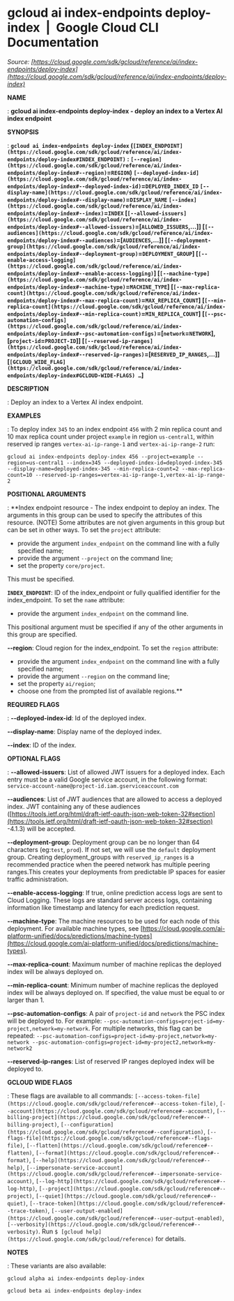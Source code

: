 # gcloud ai index-endpoints deploy-index  |  Google Cloud CLI Documentation

*Source: [https://cloud.google.com/sdk/gcloud/reference/ai/index-endpoints/deploy-index](https://cloud.google.com/sdk/gcloud/reference/ai/index-endpoints/deploy-index)*

**NAME**

: **gcloud ai index-endpoints deploy-index - deploy an index to a Vertex AI index endpoint**

**SYNOPSIS**

: **`gcloud ai index-endpoints deploy-index` (`[INDEX_ENDPOINT](https://cloud.google.com/sdk/gcloud/reference/ai/index-endpoints/deploy-index#INDEX_ENDPOINT)` : `[--region](https://cloud.google.com/sdk/gcloud/reference/ai/index-endpoints/deploy-index#--region)`=`REGION`) `[--deployed-index-id](https://cloud.google.com/sdk/gcloud/reference/ai/index-endpoints/deploy-index#--deployed-index-id)`=`DEPLOYED_INDEX_ID` `[--display-name](https://cloud.google.com/sdk/gcloud/reference/ai/index-endpoints/deploy-index#--display-name)`=`DISPLAY_NAME` `[--index](https://cloud.google.com/sdk/gcloud/reference/ai/index-endpoints/deploy-index#--index)`=`INDEX` [`[--allowed-issuers](https://cloud.google.com/sdk/gcloud/reference/ai/index-endpoints/deploy-index#--allowed-issuers)`=[`ALLOWED_ISSUERS`,…]] [`[--audiences](https://cloud.google.com/sdk/gcloud/reference/ai/index-endpoints/deploy-index#--audiences)`=[`AUDIENCES`,…]] [`[--deployment-group](https://cloud.google.com/sdk/gcloud/reference/ai/index-endpoints/deploy-index#--deployment-group)`=`DEPLOYMENT_GROUP`] [`[--enable-access-logging](https://cloud.google.com/sdk/gcloud/reference/ai/index-endpoints/deploy-index#--enable-access-logging)`] [`[--machine-type](https://cloud.google.com/sdk/gcloud/reference/ai/index-endpoints/deploy-index#--machine-type)`=`MACHINE_TYPE`] [`[--max-replica-count](https://cloud.google.com/sdk/gcloud/reference/ai/index-endpoints/deploy-index#--max-replica-count)`=`MAX_REPLICA_COUNT`] [`[--min-replica-count](https://cloud.google.com/sdk/gcloud/reference/ai/index-endpoints/deploy-index#--min-replica-count)`=`MIN_REPLICA_COUNT`] [`[--psc-automation-configs](https://cloud.google.com/sdk/gcloud/reference/ai/index-endpoints/deploy-index#--psc-automation-configs)`=[`network`=`NETWORK`],[`project-id`=`PROJECT-ID`]] [`[--reserved-ip-ranges](https://cloud.google.com/sdk/gcloud/reference/ai/index-endpoints/deploy-index#--reserved-ip-ranges)`=[`RESERVED_IP_RANGES`,…]] [`[GCLOUD_WIDE_FLAG](https://cloud.google.com/sdk/gcloud/reference/ai/index-endpoints/deploy-index#GCLOUD-WIDE-FLAGS) …`]**

**DESCRIPTION**

: Deploy an index to a Vertex AI index endpoint.

**EXAMPLES**

: To deploy index ``345`` to an index endpoint
``456`` with 2 min replica count and 10 max
replica count under project ``example`` in
region ``us-central1``, within reserved ip
ranges ``vertex-ai-ip-range-1`` and
``vertex-ai-ip-range-2`` run:

```
gcloud ai index-endpoints deploy-index 456 --project=example --region=us-central1 --index=345 --deployed-index-id=deployed-index-345 --display-name=deployed-index-345 --min-replica-count=2 --max-replica-count=10 --reserved-ip-ranges=vertex-ai-ip-range-1,vertex-ai-ip-range-2
```

**POSITIONAL ARGUMENTS**

: **Index endpoint resource - The index endpoint to deploy an index. The arguments
in this group can be used to specify the attributes of this resource. (NOTE)
Some attributes are not given arguments in this group but can be set in other
ways.
To set the `project` attribute:

- provide the argument `index_endpoint` on the command line with a
fully specified name;
- provide the argument `--project` on the command line;
- set the property `core/project`.

This must be specified.

**`INDEX_ENDPOINT`**:
ID of the index_endpoint or fully qualified identifier for the index_endpoint.
To set the `name` attribute:

- provide the argument `index_endpoint` on the command line.

This positional argument must be specified if any of the other arguments in this
group are specified.

**--region**:
Cloud region for the index_endpoint.
To set the `region` attribute:

- provide the argument `index_endpoint` on the command line with a
fully specified name;
- provide the argument `--region` on the command line;
- set the property `ai/region`;
- choose one from the prompted list of available regions.**

**REQUIRED FLAGS**

: **--deployed-index-id**:
Id of the deployed index.

**--display-name**:
Display name of the deployed index.

**--index**:
ID of the index.

**OPTIONAL FLAGS**

: **--allowed-issuers**:
List of allowed JWT issuers for a deployed index.
Each entry must be a valid Google service account, in the following format:
`service-account-name@project-id.iam.gserviceaccount.com`

**--audiences**:
List of JWT audiences that are allowed to access a deployed index.
JWT containing any of these audiences ([https://tools.ietf.org/html/draft-ietf-oauth-json-web-token-32#section](https://tools.ietf.org/html/draft-ietf-oauth-json-web-token-32#section)
-4.1.3) will be accepted.

**--deployment-group**:
Deployment group can be no longer than 64 characters (eg:`test`,
`prod`). If not set, we will use the `default` deployment
group.
Creating deployment_groups with `reserved_ip_ranges` is a recommended
practice when the peered network has multiple peering ranges.This creates your
deployments from predictable IP spaces for easier traffic administration.

**--enable-access-logging**:
If true, online prediction access logs are sent to Cloud Logging.
These logs are standard server access logs, containing information like
timestamp and latency for each prediction request.

**--machine-type**:
The machine resources to be used for each node of this deployment. For available
machine types, see [https://cloud.google.com/ai-platform-unified/docs/predictions/machine-types](https://cloud.google.com/ai-platform-unified/docs/predictions/machine-types).

**--max-replica-count**:
Maximum number of machine replicas the deployed index will be always deployed
on.

**--min-replica-count**:
Minimum number of machine replicas the deployed index will be always deployed
on. If specified, the value must be equal to or larger than 1.

**--psc-automation-configs**:
A pair of `project-id` and `network` the PSC index will be
deployed to. For example:
`--psc-automation-configs=project-id=my-project,network=my-network`.
For multiple networks, this flag can be repeated:
`--psc-automation-configs=project-id=my-project,network=my-network
--psc-automation-configs=project-id=my-project2,network=my-network2`

**--reserved-ip-ranges**:
List of reserved IP ranges deployed index will be deployed to.

**GCLOUD WIDE FLAGS**

: These flags are available to all commands: `[--access-token-file](https://cloud.google.com/sdk/gcloud/reference#--access-token-file)`,
`[--account](https://cloud.google.com/sdk/gcloud/reference#--account)`, `[--billing-project](https://cloud.google.com/sdk/gcloud/reference#--billing-project)`,
`[--configuration](https://cloud.google.com/sdk/gcloud/reference#--configuration)`,
`[--flags-file](https://cloud.google.com/sdk/gcloud/reference#--flags-file)`,
`[--flatten](https://cloud.google.com/sdk/gcloud/reference#--flatten)`, `[--format](https://cloud.google.com/sdk/gcloud/reference#--format)`, `[--help](https://cloud.google.com/sdk/gcloud/reference#--help)`, `[--impersonate-service-account](https://cloud.google.com/sdk/gcloud/reference#--impersonate-service-account)`,
`[--log-http](https://cloud.google.com/sdk/gcloud/reference#--log-http)`,
`[--project](https://cloud.google.com/sdk/gcloud/reference#--project)`, `[--quiet](https://cloud.google.com/sdk/gcloud/reference#--quiet)`, `[--trace-token](https://cloud.google.com/sdk/gcloud/reference#--trace-token)`, `[--user-output-enabled](https://cloud.google.com/sdk/gcloud/reference#--user-output-enabled)`,
`[--verbosity](https://cloud.google.com/sdk/gcloud/reference#--verbosity)`.
Run `$ [gcloud help](https://cloud.google.com/sdk/gcloud/reference)` for details.

**NOTES**

: These variants are also available:

```
gcloud alpha ai index-endpoints deploy-index
```

```
gcloud beta ai index-endpoints deploy-index
```